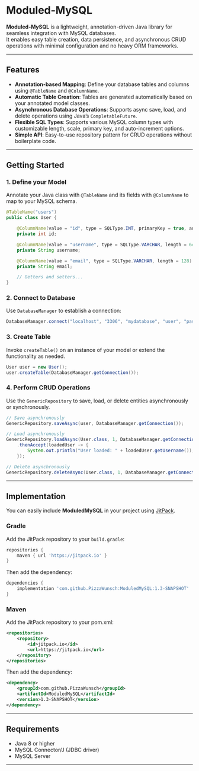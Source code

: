 # Moduled-MySQL

**Moduled-MySQL** is a lightweight, annotation-driven Java library for seamless integration with MySQL databases.  
It enables easy table creation, data persistence, and asynchronous CRUD operations with minimal configuration and no heavy ORM frameworks.

---

## Features

- **Annotation-based Mapping**: Define your database tables and columns using `@TableName` and `@ColumnName`.
- **Automatic Table Creation**: Tables are generated automatically based on your annotated model classes.
- **Asynchronous Database Operations**: Supports async save, load, and delete operations using Java’s `CompletableFuture`.
- **Flexible SQL Types**: Supports various MySQL column types with customizable length, scale, primary key, and auto-increment options.
- **Simple API**: Easy-to-use repository pattern for CRUD operations without boilerplate code.

---

## Getting Started

### 1. Define your Model

Annotate your Java class with `@TableName` and its fields with `@ColumnName` to map to your MySQL schema.

```java
@TableName("users")
public class User {

    @ColumnName(value = "id", type = SQLType.INT, primaryKey = true, autoIncrement = true)
    private int id;

    @ColumnName(value = "username", type = SQLType.VARCHAR, length = 64)
    private String username;

    @ColumnName(value = "email", type = SQLType.VARCHAR, length = 128)
    private String email;

    // Getters and setters...
}
```

### 2. Connect to Database

Use ``DatabaseManager`` to establish a connection:
```java
DatabaseManager.connect("localhost", "3306", "mydatabase", "user", "password");
```


### 3. Create Table
Invoke ``createTable()`` on an instance of your model or extend the functionality as needed.
```java
User user = new User();
user.createTable(DatabaseManager.getConnection());
```


### 4. Perform CRUD Operations
Use the ``GenericRepository`` to save, load, or delete entities asynchronously or synchronously.
```java
// Save asynchronously
GenericRepository.saveAsync(user, DatabaseManager.getConnection());

// Load asynchronously
GenericRepository.loadAsync(User.class, 1, DatabaseManager.getConnection())
    .thenAccept(loadedUser -> {
        System.out.println("User loaded: " + loadedUser.getUsername());
    });

// Delete asynchronously
GenericRepository.deleteAsync(User.class, 1, DatabaseManager.getConnection());
```

---

## Implementation

You can easily include **ModuledMySQL** in your project using [JitPack](https://jitpack.io/).

### Gradle

Add the JitPack repository to your `build.gradle`:

```gradle
repositories {
    maven { url 'https://jitpack.io' }
}
```
Then add the dependency:
```gradle
dependencies {
    implementation 'com.github.PizzaWunsch:ModuledMySQL:1.3-SNAPSHOT'
}
```

### Maven
Add the JitPack repository to your pom.xml:

```xml
<repositories>
    <repository>
        <id>jitpack.io</id>
        <url>https://jitpack.io</url>
    </repository>
</repositories>
```
Then add the dependency:
```xml
<dependency>
    <groupId>com.github.PizzaWunsch</groupId>
    <artifactId>ModuledMySQL</artifactId>
    <version>1.3-SNAPSHOT</version>
</dependency>
```

---


## Requirements

- Java 8 or higher
- MySQL Connector/J (JDBC driver)
- MySQL Server


---
